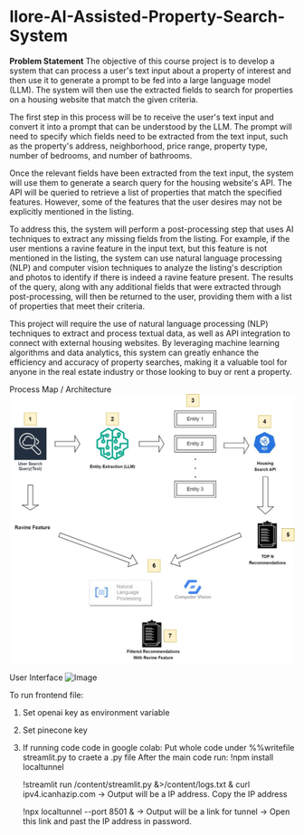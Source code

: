 # Ilore-AI-Assisted-Property-Search-System

**Problem Statement**
The objective of this course project is to develop a system that can process a user's text input about a property of interest and then use it to generate a prompt to be fed into a large language model (LLM). The system will then use the extracted fields to search for properties on a housing website that match the given criteria.

The first step in this process will be to receive the user's text input and convert it into a prompt that can be understood by the LLM. The prompt will need to specify which fields need to be extracted from the text input, such as the property's address, neighborhood, price range, property type, number of bedrooms, and number of bathrooms.

Once the relevant fields have been extracted from the text input, the system will use them to generate a search query for the housing website's API. The API will be queried to retrieve a list of properties that match the specified features. However, some of the features that the user desires may not be explicitly mentioned in the listing.

To address this, the system will perform a post-processing step that uses AI techniques to extract any missing fields from the listing. For example, if the user mentions a ravine feature in the input text, but this feature is not mentioned in the listing, the system can use natural language processing (NLP) and computer vision techniques to analyze the listing's description and photos to identify if there is indeed a ravine feature present.
The results of the query, along with any additional fields that were extracted through post-processing, will then be returned to the user, providing them with a list of properties that meet their criteria.

This project will require the use of natural language processing (NLP) techniques to extract and process textual data, as well as API integration to connect with external housing websites. By leveraging machine learning algorithms and data analytics, this system can greatly enhance the efficiency and accuracy of property searches, making it a valuable tool for anyone in the real estate industry or those looking to buy or rent a property.


Process Map / Architecture
![Image](./assets/Archtecture_Iter1.jpeg)


User Interface
![Image](./assets/image.png)


To run frontend file:
1. Set openai key as environment variable
2. Set pinecone key
3. If running code code in google colab:
    Put whole code under %%writefile streamlit.py to craete a .py file
    After the main code run:
    !npm install localtunnel

    !streamlit run /content/streamlit.py &>/content/logs.txt & curl ipv4.icanhazip.com 
    -> Output will be a IP address. Copy the IP address

    !npx localtunnel --port 8501 &
    -> Output will be a link for tunnel
    -> Open this link and past the IP address in password.
